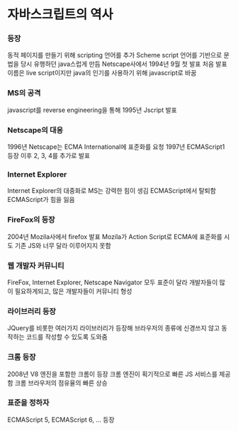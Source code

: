 # 자바스크립트의 역사

### 등장

동적 페이지를 만들기 위해 scripting 언어를 추가
Scheme script 언어를 기반으로 문법을 당시 유행하던 java스럽게 만듬
Netscape사에서 1994년 9월 첫 발표
처음 발표 이름은 live script이지만 java의 인기를 사용하기 위해 javascript로 바꿈

### MS의 공격

javascript를 reverse engineering을 통해 1995년 Jscript 발표

### Netscape의 대응

1996년 Netscape는 ECMA International에 표준화를 요청
1997년 ECMAScript1 등장
이후 2, 3, 4를 추가로 발표

### Internet Explorer

Internet Explorer의 대중화로 MS는 강력한 힘이 생김
ECMAScript에서 탈퇴함
ECMAScript가 힘을 잃음

### FireFox의 등장

2004년 Mozila사에서 firefox 발표
Mozila가 Action Script로 ECMA에 표준화를 시도
기존 JS와 너무 달라 이루어지지 못함

### 웹 개발자 커뮤니티

FireFox, Internet Explorer, Netscape Navigator 모두 표준이 달라 개발자들이 많이 필요하게되고, 많은 개발자들이 커뮤니티 형성

### 라이브러리 등장

JQuery를 비롯한 여러가지 라이브러리가 등장해 브라우저의 종류에 신경쓰지 않고 동작하는 코드를 작성할 수 있도록 도와줌

### 크롬 등장

2008년 V8 엔진을 포함한 크롬이 등장
크롬 엔진이 획기적으로 빠른 JS 서비스를 제공함
크롬 브라우저의 점유율의 빠른 상승

### 표준을 정하자

ECMAScript 5, ECMAScript 6, ... 등장
